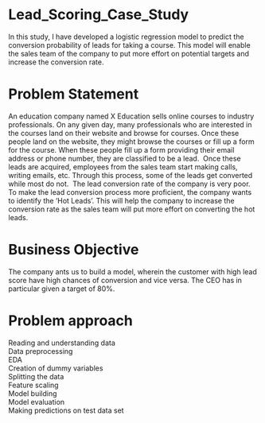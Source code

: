 # Lead_Scoring_Case_Study
In this study, I have developed a logistic regression model to predict the conversion probability of leads for taking a course. This model will enable the sales team of the company to put more effort on potential targets and increase the conversion rate.
# Problem Statement
An education company named X Education sells online courses to industry professionals. On any given day, many professionals who are interested in the courses land on their website and browse for courses. Once these people land on the website, they might browse the courses or fill up a form for the course. When these people fill up a form providing their email address or phone number, they are classified to be a lead. 
 Once these leads are acquired, employees from the sales team start making calls, writing emails, etc. Through this process, some of the leads get converted while most do not. 
The lead conversion rate of the company is very poor. To make the lead conversion process more proficient, the company wants to identify the ‘Hot Leads’.
This will help the company to increase the conversion rate as the sales team will put more effort on converting the hot leads.
# Business Objective
The company ants us to build a model, wherein the customer with high lead score have high chances of conversion and vice versa.
The CEO has in particular given a target of 80%.
# Problem approach
Reading and understanding data<br/>
Data preprocessing<br/>
EDA<br/>
Creation of dummy variables<br/>
Splitting the data<br/>
Feature scaling<br/>
Model building<br/>
Model evaluation<br/>
Making predictions on test data set<br/>
